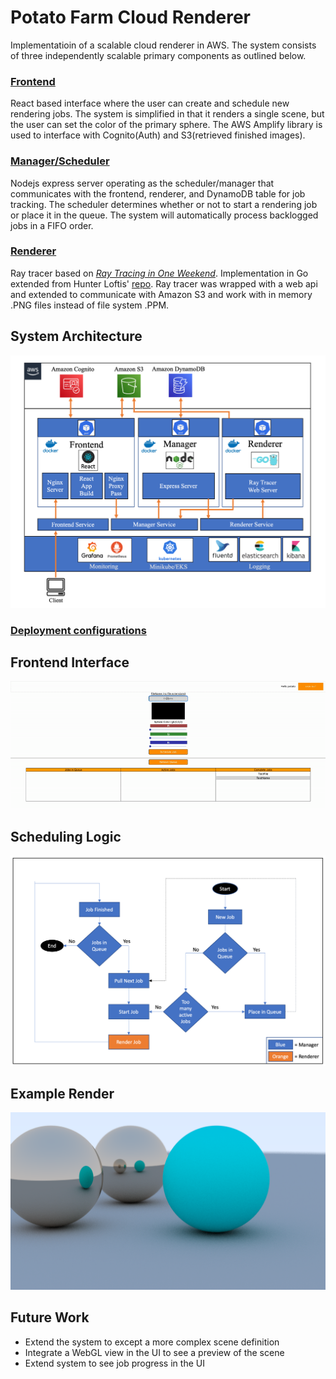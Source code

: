 # Potato Farm Cloud Renderer
Implementatioin of a scalable cloud renderer in AWS. The system consists of three independently scalable primary components as outlined below.
### [Frontend](./src/frontend/) 
React based interface where the user can create and schedule new rendering jobs. The system is simplified in that it renders a single scene, but the user can set the color of the primary sphere. The AWS Amplify library is used to interface with Cognito(Auth) and S3(retrieved finished images).
### [Manager/Scheduler](./src/manager/)
Nodejs express server operating as the scheduler/manager that communicates with the frontend, renderer, and DynamoDB table for job tracking. The scheduler determines whether or not to start a rendering job or place it in the queue. The system will automatically process backlogged jobs in a FIFO order.
### [Renderer](./src/renderer/)
Ray tracer based on [_Ray Tracing in One Weekend_](https://raytracing.github.io/books/RayTracingInOneWeekend.html). Implementation in Go extended from Hunter Loftis' [repo](https://github.com/hunterloftis/oneweekend). Ray tracer was wrapped with a web api and extended to communicate with Amazon S3 and work with in memory .PNG files instead of file system .PPM.
## System Architecture
![Architecture](./Potato_Farm_Architecture.png)

### [Deployment configurations](./app-deployment/)

## Frontend Interface
![User Interface Demo](./UI-Demo.gif)

## Scheduling Logic
![FLowChart](./src/manager/Control_Flow.png)

## Example Render
![Example](./Example.png)

## Future Work
- Extend the system to except a more complex scene definition
- Integrate a WebGL view in the UI to see a preview of the scene
- Extend system to see job progress in the UI
